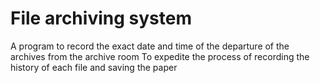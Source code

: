# File archiving system

A program to record the exact date and time of the departure of the archives from the archive room
To expedite the process of recording the history of each file and saving the paper